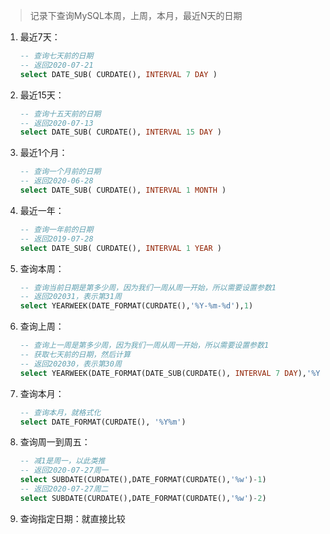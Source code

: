 > 记录下查询MySQL本周，上周，本月，最近N天的日期

<!-- more -->

1. 最近7天：

   ```sql
   -- 查询七天前的日期 
   -- 返回2020-07-21
   select DATE_SUB( CURDATE(), INTERVAL 7 DAY )
   ```

   

2. 最近15天：

   ```sql
   -- 查询十五天前的日期 
   -- 返回2020-07-13
   select DATE_SUB( CURDATE(), INTERVAL 15 DAY )
   ```

   

3. 最近1个月：

   ```sql
   -- 查询一个月前的日期 
   -- 返回2020-06-28
   select DATE_SUB( CURDATE(), INTERVAL 1 MONTH )
   ```

   

4. 最近一年：

   ```sql
   -- 查询一年前的日期 
   -- 返回2019-07-28
   select DATE_SUB( CURDATE(), INTERVAL 1 YEAR )
   ```

   

5. 查询本周：

   ```sql
   -- 查询当前日期是第多少周，因为我们一周从周一开始，所以需要设置参数1  
   -- 返回202031，表示第31周
   select YEARWEEK(DATE_FORMAT(CURDATE(),'%Y-%m-%d'),1)
   ```

   

6. 查询上周：

   ```sql
   -- 查询上一周是第多少周，因为我们一周从周一开始，所以需要设置参数1  
   -- 获取七天前的日期，然后计算
   -- 返回202030，表示第30周
   select YEARWEEK(DATE_FORMAT(DATE_SUB(CURDATE(), INTERVAL 7 DAY),'%Y-%m-%d'),1)
   ```

   

7. 查询本月：

   ```sql
   -- 查询本月，就格式化
   select DATE_FORMAT(CURDATE(), '%Y%m')
   ```

8. 查询周一到周五：

   ```sql
   -- 减1是周一，以此类推
   -- 返回2020-07-27周一
   select SUBDATE(CURDATE(),DATE_FORMAT(CURDATE(),'%w')-1)
   -- 返回2020-07-27周二
   select SUBDATE(CURDATE(),DATE_FORMAT(CURDATE(),'%w')-2)
   ```

   

9. 查询指定日期：就直接比较